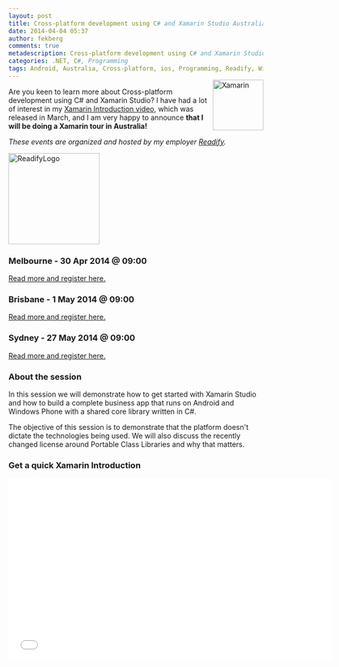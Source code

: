 ```yaml
---
layout: post
title: Cross-platform development using C# and Xamarin Studio Australia Tour
date: 2014-04-04 05:37
author: fekberg
comments: true
metadescription: Cross-platform development using C# and Xamarin Studio Australia Tour!
categories: .NET, C#, Programming
tags: Android, Australia, Cross-platform, ios, Programming, Readify, Windows Phone, Xamarin, Xamarin Studio
---
```

<img src="https://cdn.filipekberg.se/fekberg-blog/wp-content/uploads/2014/04/Xamarin.png" alt="Xamarin" width="100" style="float: right; margin-top: -15px;" />Are you keen to learn more about Cross-platform development using C# and Xamarin Studio? I have had a lot of interest in my <a href="https://www.filipekberg.se/2014/03/26/xamarin-introduction/" target="_blank">Xamarin Introduction video</a>, which was released in March, and I am very happy to announce <strong>that I will be doing a Xamarin tour in Australia!</strong>

<em>These events are organized and hosted by my employer <a href="http://readify.net/events" target="_blank">Readify</a>.</em><!--excerpt-->

<a href="http://readify.net/events" target="_blank"><img src="https://cdn.filipekberg.se/fekberg-blog/wp-content/uploads/2014/04/ReadifyLogo.png" alt="ReadifyLogo" width="180" class="alignnone size-full wp-image-2306" /></a>

<h3>Melbourne - 30 Apr 2014 @ 09:00</h3>
<a href="http://readify.net/events/?event-id=4C3DCDCF-7EA2-4C51-A67E-AE40D18D93A3" target="_blank">Read more and register here.</a>

<h3>Brisbane - 1 May 2014 @ 09:00</h3>
<a href="http://readify.net/events/?event-id=5BCA159B-D080-44C9-AE72-F4A861033435" target="_blank">Read more and register here.</a>

<h3>Sydney - 27 May 2014 @ 09:00</h3>
<a href="http://readify.net/events/?event-id=95F95979-76A5-4644-AA52-6DEEE01D0DA6" target="_blank">Read more and register here.</a>

<h3>About the session</h3>
In this session we will demonstrate how to get started with Xamarin Studio and how to build a complete business app that runs on Android and Windows Phone with a shared core library written in C#.

The objective of this session is to demonstrate that the platform doesn't dictate the technologies being used. We will also discuss the recently changed license around Portable Class Libraries and why that matters.

<h3>Get a quick Xamarin Introduction</h3>
<div class="video-container">
<iframe width="640" height="360" src="//www.youtube.com/embed/fxfqd06ioXg" frameborder="0" allowfullscreen></iframe>
</div>

<br/>
